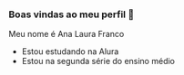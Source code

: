 ### Boas vindas ao meu perfil 🤎

Meu nome é Ana Laura Franco

- Estou estudando na Alura
- Estou na segunda série do ensino médio
